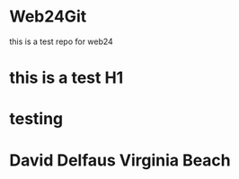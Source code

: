 # Web24Git
this is a test repo for web24 
# this is a test H1
# testing
# David Delfaus Virginia Beach